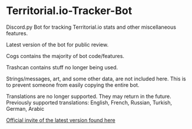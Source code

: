 # Territorial.io-Tracker-Bot
Discord.py Bot for tracking Territorial.io stats and other miscellaneous features.

Latest version of the bot for public review.

Cogs contains the majority of bot code/features.

Trashcan contains stuff no longer being used.

Strings/messages, art, and some other data, are not included here. This is to prevent someone from easily copying the entire bot.

Translations are no longer supported. They may return in the future. 
Previously supported translations: English, French, Russian, Turkish, German, Arabic

[Official invite of the latest version found here](https://discord.com/api/oauth2/authorize?client_id=844800624028549120&permissions=388160&scope=bot)


